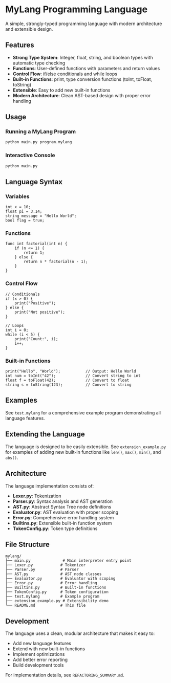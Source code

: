 # MyLang Programming Language

A simple, strongly-typed programming language with modern architecture and extensible design.

## Features

- **Strong Type System**: Integer, float, string, and boolean types with automatic type checking
- **Functions**: User-defined functions with parameters and return values
- **Control Flow**: if/else conditionals and while loops
- **Built-in Functions**: print, type conversion functions (toInt, toFloat, toString)
- **Extensible**: Easy to add new built-in functions
- **Modern Architecture**: Clean AST-based design with proper error handling

## Usage

### Running a MyLang Program

```bash
python main.py program.mylang
```

### Interactive Console

```bash
python main.py
```

## Language Syntax

### Variables

```mylang
int x = 10;
float pi = 3.14;
string message = "Hello World";
bool flag = true;
```

### Functions

```mylang
func int factorial(int n) {
    if (n <= 1) {
        return 1;
    } else {
        return n * factorial(n - 1);
    }
}
```

### Control Flow

```mylang
// Conditionals
if (x > 0) {
    print("Positive");
} else {
    print("Not positive");
}

// Loops
int i = 0;
while (i < 5) {
    print("Count:", i);
    i++;
}
```

### Built-in Functions

```mylang
print("Hello", "World");           // Output: Hello World
int num = toInt("42");             // Convert string to int
float f = toFloat(42);             // Convert to float
string s = toString(123);          // Convert to string
```

## Examples

See `test.mylang` for a comprehensive example program demonstrating all language features.

## Extending the Language

The language is designed to be easily extensible. See `extension_example.py` for examples of adding new built-in functions like `len()`, `max()`, `min()`, and `abs()`.

## Architecture

The language implementation consists of:

- **Lexer.py**: Tokenization
- **Parser.py**: Syntax analysis and AST generation
- **AST.py**: Abstract Syntax Tree node definitions
- **Evaluator.py**: AST evaluation with proper scoping
- **Error.py**: Comprehensive error handling system
- **Builtins.py**: Extensible built-in function system
- **TokenConfig.py**: Token type definitions

## File Structure

```
mylang/
├── main.py              # Main interpreter entry point
├── Lexer.py            # Tokenizer
├── Parser.py           # Parser
├── AST.py              # AST node classes
├── Evaluator.py        # Evaluator with scoping
├── Error.py            # Error handling
├── Builtins.py         # Built-in functions
├── TokenConfig.py      # Token configuration
├── test.mylang         # Example program
├── extension_example.py # Extensibility demo
└── README.md           # This file
```

## Development

The language uses a clean, modular architecture that makes it easy to:

- Add new language features
- Extend with new built-in functions
- Implement optimizations
- Add better error reporting
- Build development tools

For implementation details, see `REFACTORING_SUMMARY.md`.
